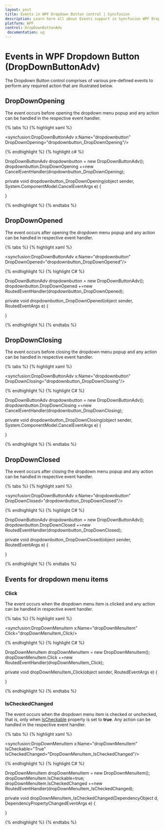 ```yaml
---
layout: post
title: Events in WPF Dropdown Button control | Syncfusion
description: Learn here all about Events support in Syncfusion WPF Dropdown Button (DropDownButtonAdv) control and more.
platform: WPF
control: DropDownButtonAdv
 documentation: ug
---
```


# Events in WPF Dropdown Button (DropDownButtonAdv)

The Dropdown Button control comprises of various pre-defined events to perform any required action that are illustrated below.

## DropDownOpening

The event occurs before opening the dropdown menu popup and any action can be handled in the respective event handler.

{% tabs %}
{% highlight xaml %} 

<syncfusion:DropDownButtonAdv x:Name="dropdownbutton" DropDownOpening="dropdownbutton_DropDownOpening"/>

{% endhighlight %}
{% highlight c# %} 

DropDownButtonAdv dropdownbutton = new DropDownButtonAdv();
dropdownbutton.DropDownOpening +=new CancelEventHandler(dropdownbutton_DropDownOpening);

private void dropdownbutton_DropDownOpening(object sender, System.ComponentModel.CancelEventArgs e)
{

}

{% endhighlight %}
{% endtabs %}

## DropDownOpened

The event occurs after opening the dropdown menu popup and any action can be handled in respective event handler.

{% tabs %}
{% highlight xaml %}

<syncfusion:DropDownButtonAdv x:Name="dropdownbutton" DropDownOpened="dropdownbutton_DropDownOpened"/> 

{% endhighlight %}
{% highlight C# %}

DropDownButtonAdv dropdownbutton = new DropDownButtonAdv();
dropdownbutton.DropDownOpened +=new RoutedEventHandler(dropdownbutton_DropDownOpened); 

private void dropdownbutton_DropDownOpened(object sender, RoutedEventArgs e)
{

}

{% endhighlight %} 
{% endtabs %}

## DropDownClosing

The event occurs before closing the dropdown menu popup and any action can be handled in respective event handler.

{% tabs %}
{% highlight xaml %} 

<syncfusion:DropDownButtonAdv x:Name="dropdownbutton" DropDownClosing="dropdownbutton_DropDownClosing"/>

{% endhighlight %}
{% highlight C# %} 

DropDownButtonAdv dropdownbutton = new DropDownButtonAdv();
dropdownbutton.DropDownClosing +=new CancelEventHandler(dropdownbutton_DropDownClosing);

private void dropdownbutton_DropDownClosing(object sender, System.ComponentModel.CancelEventArgs e)
{

}

{% endhighlight %}
{% endtabs %}

## DropDownClosed 

The event occurs after closing the dropdown menu popup and any action can be handled in respective event handler.

{% tabs %}
{% highlight xaml %} 

<syncfusion:DropDownButtonAdv x:Name="dropdownbutton" DropDownClosed="dropdownbutton_DropDownClosed"/> 

{% endhighlight %} 
{% highlight C# %} 

DropDownButtonAdv dropdownbutton = new DropDownButtonAdv();
dropdownbutton.DropDownClosed +=new RoutedEventHandler(dropdownbutton_DropDownClosed); 

private void dropdownbutton_DropDownClosed(object sender, RoutedEventArgs e)
{

}

{% endhighlight %} 
{% endtabs %}

## Events for dropdown menu items

### Click

The event occurs when the dropdown menu item is clicked and any action can be handled in respective event handler.

{% tabs %}
{% highlight xaml %} 

<syncfusion:DropDownMenuItem x:Name="dropDownMenuItem" Click="dropDownMenuItem_Click/> 

{% endhighlight %} 
{% highlight C# %} 

DropDownMenuItem dropDownMenuItem = new DropDownMenuItem();
dropDownMenuItem.Click +=new RoutedEventHandler(dropDownMenuItem_Click);

private void dropDownMenuItem_Click(object sender, RoutedEventArgs e)
{

} 

{% endhighlight %} 
{% endtabs %}

### IsCheckedChanged

The event occurs when the dropdown menu item is checked or unchecked, that is, only when [IsCheckable](https://help.syncfusion.com/cr/wpf/Syncfusion.Windows.Tools.Controls.DropDownMenuItem.html#Syncfusion_Windows_Tools_Controls_DropDownMenuItem_IsCheckable) property is set to **true**. Any action can be handled in the respective event handler.

{% tabs %}
{% highlight xaml %} 

<syncfusion:DropDownMenuItem x:Name="dropDownMenuItem" IsCheckable="True" IsCheckedChanged="DropDownMenuItem_IsCheckedChanged"/>

{% endhighlight %} 
{% highlight C# %} 

DropDownMenuItem dropDownMenuItem  = new DropDownMenuItem();
dropDownMenuItem.IsCheckable=true;
dropDownMenuItem.IsCheckedChanged +=new RoutedEventHandler(dropDownMenuItem_IsCheckedChanged); 
    
private void dropDownMenuItem_IsCheckedChanged(DependencyObject d, DependencyPropertyChangedEventArgs e)
{

}

{% endhighlight %} 
{% endtabs %}

